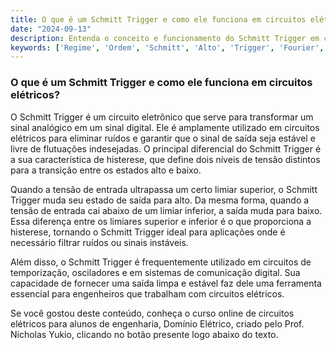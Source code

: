 ```yaml
---
title: O que é um Schmitt Trigger e como ele funciona em circuitos elétricos?
date: "2024-09-13"
description: Entenda o conceito e funcionamento do Schmitt Trigger em circuitos elétricos, uma ferramenta essencial para engenheiros.
keywords: ['Regime', 'Ordem', 'Schmitt', 'Alto', 'Trigger', 'Fourier', 'comum']
---
```


### O que é um Schmitt Trigger e como ele funciona em circuitos elétricos?

O Schmitt Trigger é um circuito eletrônico que serve para transformar um sinal analógico em um sinal digital. Ele é amplamente utilizado em circuitos elétricos para eliminar ruídos e garantir que o sinal de saída seja estável e livre de flutuações indesejadas. O principal diferencial do Schmitt Trigger é a sua característica de histerese, que define dois níveis de tensão distintos para a transição entre os estados alto e baixo.

Quando a tensão de entrada ultrapassa um certo limiar superior, o Schmitt Trigger muda seu estado de saída para alto. Da mesma forma, quando a tensão de entrada cai abaixo de um limiar inferior, a saída muda para baixo. Essa diferença entre os limiares superior e inferior é o que proporciona a histerese, tornando o Schmitt Trigger ideal para aplicações onde é necessário filtrar ruídos ou sinais instáveis.

Além disso, o Schmitt Trigger é frequentemente utilizado em circuitos de temporização, osciladores e em sistemas de comunicação digital. Sua capacidade de fornecer uma saída limpa e estável faz dele uma ferramenta essencial para engenheiros que trabalham com circuitos elétricos.

Se você gostou deste conteúdo, conheça o curso online de circuitos elétricos para alunos de engenharia, Domínio Elétrico, criado pelo Prof. Nicholas Yukio, clicando no botão presente logo abaixo do texto.